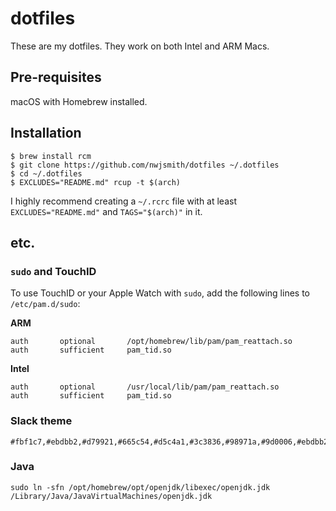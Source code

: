 # dotfiles

These are my dotfiles. They work on both Intel and ARM Macs.

## Pre-requisites

macOS with Homebrew installed.

## Installation

```
$ brew install rcm
$ git clone https://github.com/nwjsmith/dotfiles ~/.dotfiles
$ cd ~/.dotfiles
$ EXCLUDES="README.md" rcup -t $(arch)
```

I highly recommend creating a `~/.rcrc` file with at least
`EXCLUDES="README.md"` and `TAGS="$(arch)"` in it.

## etc.

### `sudo` and TouchID

To use TouchID or your Apple Watch with `sudo`, add the following lines to `/etc/pam.d/sudo`:

**ARM**

```
auth       optional       /opt/homebrew/lib/pam/pam_reattach.so
auth       sufficient     pam_tid.so
```

**Intel**

```
auth       optional       /usr/local/lib/pam/pam_reattach.so
auth       sufficient     pam_tid.so
```

### Slack theme

```
#fbf1c7,#ebdbb2,#d79921,#665c54,#d5c4a1,#3c3836,#98971a,#9d0006,#ebdbb2,#2828282
```

### Java

```
sudo ln -sfn /opt/homebrew/opt/openjdk/libexec/openjdk.jdk /Library/Java/JavaVirtualMachines/openjdk.jdk
```

[gruvbox-iterm]: https://github.com/gruvbox-community/gruvbox-contrib/tree/master/iterm2
